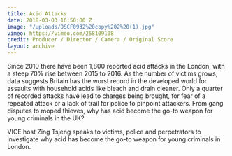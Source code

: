 ```yaml
---
title: Acid Attacks
date: 2018-03-03 16:50:00 Z
image: "/uploads/DSCF0932%20copy%202%20(1).jpg"
vimeo: https://vimeo.com/258109108
credit: Producer / Director / Camera / Original Score
layout: archive
---
```


Since 2010 there have been 1,800 reported acid attacks in the London, with a steep 70% rise between 2015 to 2016. As the number of victims grows, data suggests Britain has the worst record in the developed world for assaults with household acids like bleach and drain cleaner. Only a quarter of recorded attacks have lead to charges being brought, for fear of a repeated attack or a lack of trail for police to pinpoint attackers. From gang disputes to moped thieves, why has acid become the go-to weapon for young criminals in the UK? 

VICE host Zing Tsjeng speaks to victims, police and perpetrators to investigate why acid has become the go-to weapon for young criminals in London.